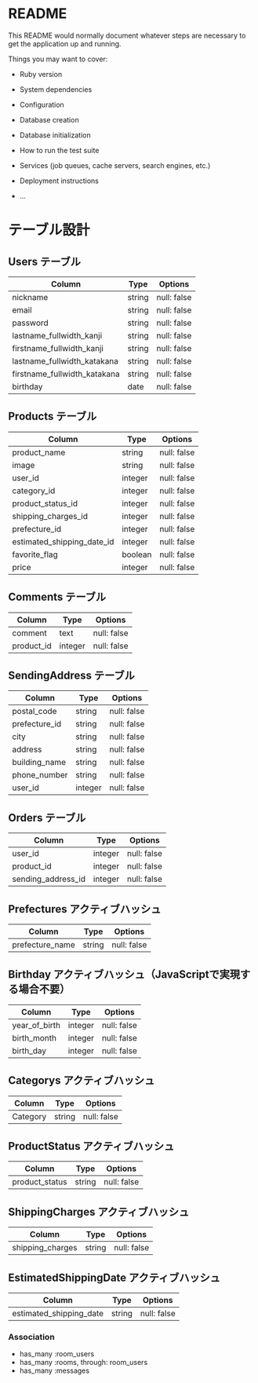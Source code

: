 # README

This README would normally document whatever steps are necessary to get the
application up and running.

Things you may want to cover:

* Ruby version

* System dependencies

* Configuration

* Database creation

* Database initialization

* How to run the test suite

* Services (job queues, cache servers, search engines, etc.)

* Deployment instructions

* ...

# テーブル設計

## Users テーブル

| Column                       | Type   | Options     |
| ---------------------------- | ------ | ----------- |
| nickname                     | string | null: false |
| email                        | string | null: false |
| password                     | string | null: false |
| lastname_fullwidth_kanji     | string | null: false |
| firstname_fullwidth_kanji    | string | null: false |
| lastname_fullwidth_katakana  | string | null: false |
| firstname_fullwidth_katakana | string | null: false |
| birthday                     | date   | null: false |


## Products テーブル

| Column                     | Type    | Options     |
| -------------------------- | ------- | ----------- |
| product_name               | string  | null: false |
| image                      | string  | null: false |
| user_id                    | integer | null: false |
| category_id                | integer | null: false |
| product_status_id          | integer | null: false |
| shipping_charges_id        | integer | null: false |
| prefecture_id              | integer | null: false |
| estimated_shipping_date_id | integer | null: false |
| favorite_flag              | boolean | null: false |
| price                      | integer | null: false |


## Comments テーブル

| Column     | Type    | Options     |
| ---------- | ------- | ----------- |
| comment    | text    | null: false |
| product_id | integer | null: false |


## SendingAddress テーブル

| Column        | Type    | Options     |
| ------------- | ------- | ----------- |
| postal_code   | string  | null: false |
| prefecture_id | string  | null: false |
| city          | string  | null: false |
| address       | string  | null: false |
| building_name | string  | null: false |
| phone_number  | string  | null: false |
| user_id       | integer | null: false |


## Orders テーブル

| Column             | Type    | Options     |
| ------------------ | ------- | ----------- |
| user_id            | integer | null: false |
| product_id         | integer | null: false |
| sending_address_id | integer | null: false |


## Prefectures アクティブハッシュ

| Column          | Type   | Options     |
| --------------- | ------ | ----------- |
| prefecture_name | string | null: false |


## Birthday アクティブハッシュ（JavaScriptで実現する場合不要）

| Column        | Type    | Options     |
| ------------- | ------- | ----------- |
| year_of_birth | integer | null: false |
| birth_month   | integer | null: false |
| birth_day     | integer | null: false |


## Categorys アクティブハッシュ

| Column   | Type   | Options     |
| -------- | ------ | ----------- |
| Category | string | null: false |


## ProductStatus アクティブハッシュ

| Column         | Type   | Options     |
| -------------- | ------ | ----------- |
| product_status | string | null: false |


## ShippingCharges アクティブハッシュ

| Column           | Type   | Options     |
| ---------------- | ------ | ----------- |
| shipping_charges | string | null: false |


## EstimatedShippingDate アクティブハッシュ

| Column                  | Type   | Options     |
| ----------------------- | ------ | ----------- |
| estimated_shipping_date | string | null: false |




### Association

- has_many :room_users
- has_many :rooms, through: room_users
- has_many :messages
